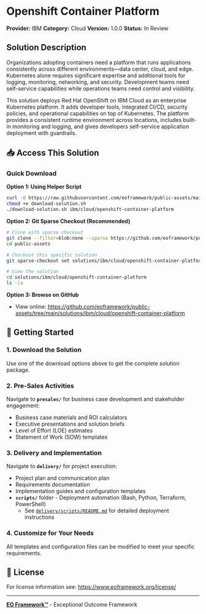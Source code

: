# Openshift Container Platform

**Provider:** IBM
**Category:** Cloud
**Version:** 1.0.0
**Status:** In Review

## Solution Description

Organizations adopting containers need a platform that runs applications consistently across different environments—data center, cloud, and edge. Kubernetes alone requires significant expertise and additional tools for logging, monitoring, networking, and security. Development teams need self-service capabilities while operations teams need control and visibility.

This solution deploys Red Hat OpenShift on IBM Cloud as an enterprise Kubernetes platform. It adds developer tools, integrated CI/CD, security policies, and operational capabilities on top of Kubernetes. The platform provides a consistent runtime environment across locations, includes built-in monitoring and logging, and gives developers self-service application deployment with guardrails.


## 📥 Access This Solution

### Quick Download

**Option 1: Using Helper Script**
```bash
curl -O https://raw.githubusercontent.com/eoframework/public-assets/main/download-solution.sh
chmod +x download-solution.sh
./download-solution.sh ibm/cloud/openshift-container-platform
```

**Option 2: Git Sparse Checkout (Recommended)**
```bash
# Clone with sparse checkout
git clone --filter=blob:none --sparse https://github.com/eoframework/public-assets.git
cd public-assets

# Checkout this specific solution
git sparse-checkout set solutions/ibm/cloud/openshift-container-platform

# View the solution
cd solutions/ibm/cloud/openshift-container-platform
ls -la
```

**Option 3: Browse on GitHub**
- View online: https://github.com/eoframework/public-assets/tree/main/solutions/ibm/cloud/openshift-container-platform

## 🚀 Getting Started

### 1. Download the Solution
Use one of the download options above to get the complete solution package.

### 2. Pre-Sales Activities
Navigate to **`presales/`** for business case development and stakeholder engagement:
- Business case materials and ROI calculators
- Executive presentations and solution briefs
- Level of Effort (LOE) estimates
- Statement of Work (SOW) templates

### 3. Delivery and Implementation
Navigate to **`delivery/`** for project execution:
- Project plan and communication plan
- Requirements documentation
- Implementation guides and configuration templates
- **`scripts/`** folder - Deployment automation (Bash, Python, Terraform, PowerShell)
  - See [`delivery/scripts/README.md`](delivery/scripts/README.md) for detailed deployment instructions

### 4. Customize for Your Needs
All templates and configuration files can be modified to meet your specific requirements.

## 📄 License

For license information see: <a href="https://www.eoframework.org/license/" target="_blank">https://www.eoframework.org/license/</a>

---

**<a href="https://eoframework.org" target="_blank">EO Framework™</a>** - Exceptional Outcome Framework
